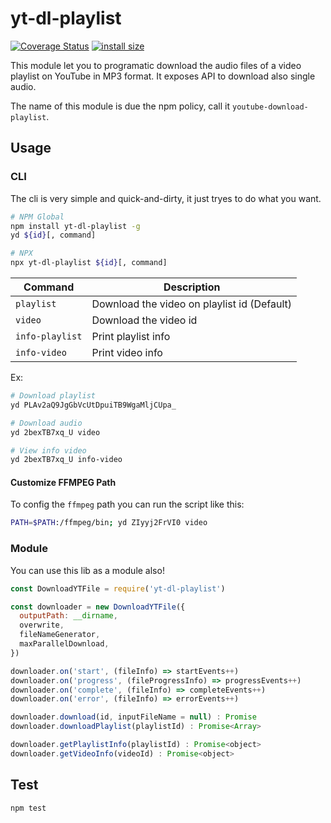 # yt-dl-playlist

[![Coverage Status](https://coveralls.io/repos/github/Eomm/youtube-download-playlist/badge.svg?branch=master)](https://coveralls.io/github/Eomm/youtube-download-playlist?branch=master) [![install size](https://packagephobia.now.sh/badge?p=yt-dl-playlist)](https://packagephobia.now.sh/result?p=yt-dl-playlist)

This module let you to programatic download the audio files of a video playlist on YouTube in MP3 format.
It exposes API to download also single audio.

The name of this module is due the npm policy, call it `youtube-download-playlist`.

## Usage

### CLI

The cli is very simple and quick-and-dirty, it just tryes to do what you want.

```sh
# NPM Global
npm install yt-dl-playlist -g
yd ${id}[, command]

# NPX
npx yt-dl-playlist ${id}[, command]
```

| Command | Description |
| ------- | ----------- |
| `playlist` | Download the video on playlist id (Default)
| `video` | Download the video id
| `info-playlist` | Print playlist info
| `info-video` | Print video info

Ex:

```sh
# Download playlist
yd PLAv2aQ9JgGbVcUtDpuiTB9WgaMljCUpa_

# Download audio
yd 2bexTB7xq_U video

# View info video
yd 2bexTB7xq_U info-video
```

#### Customize FFMPEG Path

To config the `ffmpeg` path you can run the script like this:

```sh
PATH=$PATH:/ffmpeg/bin; yd ZIyyj2FrVI0 video
```


### Module

You can use this lib as a module also!

```js
const DownloadYTFile = require('yt-dl-playlist')

const downloader = new DownloadYTFile({ 
  outputPath: __dirname,
  overwrite,
  fileNameGenerator,
  maxParallelDownload,
})

downloader.on('start', (fileInfo) => startEvents++)
downloader.on('progress', (fileProgressInfo) => progressEvents++)
downloader.on('complete', (fileInfo) => completeEvents++)
downloader.on('error', (fileInfo) => errorEvents++)

downloader.download(id, inputFileName = null) : Promise
downloader.downloadPlaylist(playlistId) : Promise<Array>

downloader.getPlaylistInfo(playlistId) : Promise<object>
downloader.getVideoInfo(videoId) : Promise<object>

```

## Test

```
npm test
```
